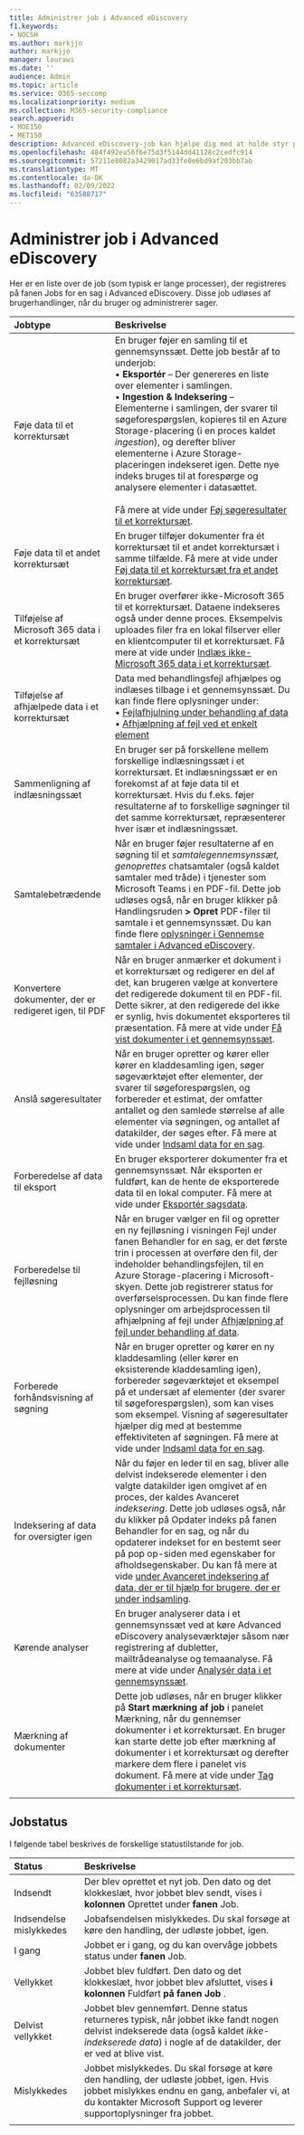 ```yaml
---
title: Administrer job i Advanced eDiscovery
f1.keywords:
- NOCSH
ms.author: markjjo
author: markjjo
manager: laurawi
ms.date: ''
audience: Admin
ms.topic: article
ms.service: O365-seccomp
ms.localizationpriority: medium
ms.collection: M365-security-compliance
search.appverid:
- MOE150
- MET150
description: Advanced eDiscovery-job kan hjælpe dig med at holde styr på status for langsigtede processer, der er relateret til at udføre Advanced eDiscovery opgaver.
ms.openlocfilehash: 484f492ea56f6e75d3f5144dd41128c2cedfc914
ms.sourcegitcommit: 57211e8082a3429017ad33fe0e6bd9af203bb7ab
ms.translationtype: MT
ms.contentlocale: da-DK
ms.lasthandoff: 02/09/2022
ms.locfileid: "63588717"
---
```

# <a name="manage-jobs-in-advanced-ediscovery"></a>Administrer job i Advanced eDiscovery

Her er en liste over de job (som typisk er lange processer), der registreres på fanen Jobs for en sag  i Advanced eDiscovery. Disse job udløses af brugerhandlinger, når du bruger og administrerer sager.

| Jobtype           | Beskrivelse     |
| :----------------- | :----------     |
|Føje data til et korrektursæt | En bruger føjer en samling til et gennemsynssæt. Dette job består af to underjob: </br>• **Eksportér** – Der genereres en liste over elementer i samlingen. </br>• **Ingestion & Indeksering** – Elementerne i samlingen, der svarer til søgeforespørgslen, kopieres til en Azure Storage-placering (i en proces kaldet *ingestion*), og derefter bliver elementerne i Azure Storage-placeringen indekseret igen. Dette nye indeks bruges til at forespørge og analysere elementer i datasættet. </br></br>Få mere at vide under [Føj søgeresultater til et korrektursæt](add-data-to-review-set.md). |
|Føje data til et andet korrektursæt | En bruger tilføjer dokumenter fra ét korrektursæt til et andet korrektursæt i samme tilfælde. Få mere at vide under [Føj data til et korrektursæt fra et andet korrektursæt](add-data-to-review-set-from-another-review-set.md).|
|Tilføjelse af Microsoft 365 data i et korrektursæt | En bruger overfører ikke-Microsoft 365 til et korrektursæt. Dataene indekseres også under denne proces. Eksempelvis uploades filer fra en lokal filserver eller en klientcomputer til et korrektursæt. Få mere at vide under [Indlæs ikke-Microsoft 365 data i et korrektursæt](load-non-office-365-data-into-a-review-set.md).| 
|Tilføjelse af afhjælpede data i et korrektursæt | Data med behandlingsfejl afhjælpes og indlæses tilbage i et gennemsynssæt. Du kan finde flere oplysninger under:</br>• [Fejlafhjulning under behandling af data](error-remediation-when-processing-data-in-advanced-ediscovery.md)</br>• [Afhjælpning af fejl ved et enkelt element](single-item-error-remediation.md)| 
|Sammenligning af indlæsningssæt | En bruger ser på forskellene mellem forskellige indlæsningssæt i et korrektursæt. Et indlæsningssæt er en forekomst af at føje data til et korrektursæt. Hvis du f.eks. føjer resultaterne af to forskellige søgninger til det samme korrektursæt, repræsenterer hver især et indlæsningssæt. |
|Samtalebetrædende|Når en bruger føjer resultaterne af en søgning til et *samtalegennemsynssæt, genoprettes* chatsamtaler (også kaldet samtaler med tråde) i tjenester som Microsoft Teams i en PDF-fil. Dette job udløses også, når en bruger klikker på Handlingsruden **> Opret** PDF-filer til samtale i et gennemsynssæt. Du kan finde flere [oplysninger i Gennemse samtaler i Advanced eDiscovery](conversation-review-sets.md).
|Konvertere dokumenter, der er redigeret igen, til PDF|Når en bruger anmærker et dokument i et korrektursæt og redigerer en del af det, kan brugeren vælge at konvertere det redigerede dokument til en PDF-fil. Dette sikrer, at den redigerede del ikke er synlig, hvis dokumentet eksporteres til præsentation. Få mere at vide under [Få vist dokumenter i et gennemsynssæt](view-documents-in-review-set.md). |
|Anslå søgeresultater | Når en bruger opretter og kører eller kører en kladdesamling igen, søger søgeværktøjet efter elementer, der svarer til søgeforespørgslen, og forbereder et estimat, der omfatter antallet og den samlede størrelse af alle elementer via søgningen, og antallet af datakilder, der søges efter.  Få mere at vide under [Indsaml data for en sag](collecting-data-for-ediscovery.md). | 
|Forberedelse af data til eksport | En bruger eksporterer dokumenter fra et gennemsynssæt. Når eksporten er fuldført, kan de hente de eksporterede data til en lokal computer. Få mere at vide under [Eksportér sagsdata](exporting-data-ediscover20.md). | 
|Forberedelse til fejlløsning |Når en bruger vælger en fil og opretter en ny fejlløsning i visningen Fejl under fanen Behandler for en  sag, er det første trin i processen at overføre den fil, der indeholder behandlingsfejlen, til en Azure Storage-placering i Microsoft-skyen. Dette job registrerer status for overførselsprocessen. Du kan finde flere oplysninger om arbejdsprocessen til afhjælpning af fejl under [Afhjælpning af fejl under behandling af data](error-remediation-when-processing-data-in-advanced-ediscovery.md). | 
|Forberede forhåndsvisning af søgning | Når en bruger opretter og kører en ny kladdesamling (eller kører en eksisterende kladdesamling igen), forbereder søgeværktøjet et eksempel på et undersæt af elementer (der svarer til søgeforespørgslen), som kan vises som eksempel. Visning af søgeresultater hjælper dig med at bestemme effektiviteten af søgningen.  Få mere at vide under [Indsaml data for en sag](collecting-data-for-ediscovery.md#view-search-results-and-statistics). | 
|Indeksering af data for oversigter igen | Når du føjer en leder til en sag, bliver alle delvist indekserede elementer i den valgte datakilder igen omgivet af en proces, der kaldes Avanceret *indeksering*. Dette job udløses også, når du klikker  på Opdater indeks på  fanen Behandler for en sag, og når du opdaterer indekset for en bestemt seer på pop op-siden med egenskaber for afholdsegenskaber. Du kan få mere at vide [under Avanceret indeksering af data, der er til hjælp for brugere, der er under indsamling](indexing-custodian-data.md).
|Kørende analyser | En bruger analyserer data i et gennemsynssæt ved at køre Advanced eDiscovery analyseværktøjer såsom nær registrering af dubletter, mailtrådeanalyse og temaanalyse. Få mere at vide under [Analysér data i et gennemsynssæt](analyzing-data-in-review-set.md). | 
|Mærkning af dokumenter | Dette job udløses, når en bruger klikker på **Start mærkning af job** i panelet  Mærkning, når du gennemser dokumenter i et korrektursæt. En bruger kan starte dette job efter mærkning af dokumenter i et korrektursæt og derefter markere dem flere i panelet vis dokument. Få mere at vide under [Tag dokumenter i et korrektursæt](tagging-documents.md). | 
|||

## <a name="job-status"></a>Jobstatus

I følgende tabel beskrives de forskellige statustilstande for job.

| Status           | Beskrivelse     |
| :----------------- | :----------     |
| Indsendt | Der blev oprettet et nyt job.  Den dato og det klokkeslæt, hvor jobbet blev sendt, vises i **kolonnen** Oprettet under **fanen** Job. |
| Indsendelse mislykkedes | Jobafsendelsen mislykkedes.  Du skal forsøge at køre den handling, der udløste jobbet, igen. |
| I gang | Jobbet er i gang, og du kan overvåge jobbets status under **fanen** Job. |
| Vellykket | Jobbet blev fuldført. Den dato og det klokkeslæt, hvor jobbet blev afsluttet, vises **i kolonnen** Fuldført **på fanen Job** . |
| Delvist vellykket | Jobbet blev gennemført. Denne status returneres typisk, når jobbet ikke fandt nogen delvist indekserede data (også kaldet *ikke-indekserede data*) i nogle af de datakilder, der er ved at blive vist.  |
| Mislykkedes | Jobbet mislykkedes.  Du skal forsøge at køre den handling, der udløste jobbet, igen. Hvis jobbet mislykkes endnu en gang, anbefaler vi, at du kontakter Microsoft Support og leverer supportoplysninger fra jobbet. |
|||
